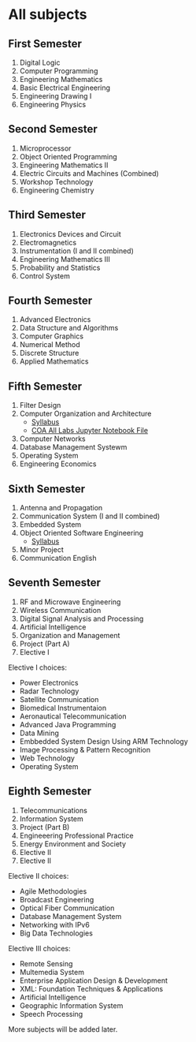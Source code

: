 # All subjects

## First Semester
1. Digital Logic
2. Computer Programming
3. Engineering Mathematics
4. Basic Electrical Engineering
5. Engineering Drawing I
6. Engineering Physics

## Second Semester
1. Microprocessor
2. Object Oriented Programming
3. Engineering Mathematics II
4. Electric Circuits and Machines (Combined)
5. Workshop Technology
6. Engineering Chemistry

## Third Semester
1. Electronics Devices and Circuit
2. Electromagnetics
3. Instrumentation (I and II combined)
4. Engineering Mathematics III
5. Probability and Statistics
6. Control System

## Fourth Semester
1. Advanced Electronics
2. Data Structure and Algorithms
3. Computer Graphics
4. Numerical Method
5. Discrete Structure
6. Applied Mathematics

## Fifth Semester
1. Filter Design
2. Computer Organization and Architecture
    * [Syllabus](../Subjects/COA/syllabus.md)
    * [COA All Labs Jupyter Notebook File](../Subjects/COA/COA_all_labs.ipynb)
3. Computer Networks
4. Database Management Systewm
5. Operating System
6. Engineering Economics

## Sixth Semester
1. Antenna and Propagation
2. Communication System (I and II combined)
3. Embedded System
4. Object Oriented Software Engineering
    * [Syllabus](../Subjects/OOSE/syllabus.md)
5. Minor Project
6. Communication English

## Seventh Semester
1. RF and Microwave Engineering
2. Wireless Communication
3. Digital Signal Analysis and Processing
4. Artificial Intelligence
5. Organization and Management
6. Project (Part A)
7. Elective I

Elective I choices:
- Power Electronics
- Radar Technology
- Satellite Communication
- Biomedical Instrumentaion
- Aeronautical Telecommunication
- Advanced Java Programming
- Data Mining
- Embbedded System Design Using ARM Technology
- Image Processing & Pattern Recognition
- Web Technology
- Operating System

## Eighth Semester
1. Telecommunications
2. Information System
3. Project (Part B)
4. Engineeering Professional Practice
5. Energy Environment and Society
6. Elective II
7. Elective II

Elective II choices:
- Agile Methodologies
- Broadcast Engineering
- Optical Fiber Communication
- Database Management System
- Networking with IPv6
- Big Data Technologies

Elective III choices:
- Remote Sensing
- Multemedia System
- Enterprise Application Design & Development
- XML: Foundation Techniques & Applications
- Artificial Intelligence
- Geographic Information System
- Speech Processing


More subjects will be added later.